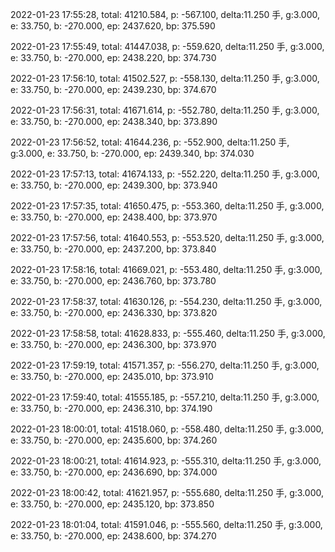 2022-01-23 17:55:28, total: 41210.584, p: -567.100, delta:11.250 手, g:3.000, e: 33.750, b: -270.000, ep: 2437.620, bp: 375.590

2022-01-23 17:55:49, total: 41447.038, p: -559.620, delta:11.250 手, g:3.000, e: 33.750, b: -270.000, ep: 2438.220, bp: 374.730

2022-01-23 17:56:10, total: 41502.527, p: -558.130, delta:11.250 手, g:3.000, e: 33.750, b: -270.000, ep: 2439.230, bp: 374.670

2022-01-23 17:56:31, total: 41671.614, p: -552.780, delta:11.250 手, g:3.000, e: 33.750, b: -270.000, ep: 2438.340, bp: 373.890

2022-01-23 17:56:52, total: 41644.236, p: -552.900, delta:11.250 手, g:3.000, e: 33.750, b: -270.000, ep: 2439.340, bp: 374.030

2022-01-23 17:57:13, total: 41674.133, p: -552.220, delta:11.250 手, g:3.000, e: 33.750, b: -270.000, ep: 2439.300, bp: 373.940

2022-01-23 17:57:35, total: 41650.475, p: -553.360, delta:11.250 手, g:3.000, e: 33.750, b: -270.000, ep: 2438.400, bp: 373.970

2022-01-23 17:57:56, total: 41640.553, p: -553.520, delta:11.250 手, g:3.000, e: 33.750, b: -270.000, ep: 2437.200, bp: 373.840

2022-01-23 17:58:16, total: 41669.021, p: -553.480, delta:11.250 手, g:3.000, e: 33.750, b: -270.000, ep: 2436.760, bp: 373.780

2022-01-23 17:58:37, total: 41630.126, p: -554.230, delta:11.250 手, g:3.000, e: 33.750, b: -270.000, ep: 2436.330, bp: 373.820

2022-01-23 17:58:58, total: 41628.833, p: -555.460, delta:11.250 手, g:3.000, e: 33.750, b: -270.000, ep: 2436.300, bp: 373.970

2022-01-23 17:59:19, total: 41571.357, p: -556.270, delta:11.250 手, g:3.000, e: 33.750, b: -270.000, ep: 2435.010, bp: 373.910

2022-01-23 17:59:40, total: 41555.185, p: -557.210, delta:11.250 手, g:3.000, e: 33.750, b: -270.000, ep: 2436.310, bp: 374.190

2022-01-23 18:00:01, total: 41518.060, p: -558.480, delta:11.250 手, g:3.000, e: 33.750, b: -270.000, ep: 2435.600, bp: 374.260

2022-01-23 18:00:21, total: 41614.923, p: -555.310, delta:11.250 手, g:3.000, e: 33.750, b: -270.000, ep: 2436.690, bp: 374.000

2022-01-23 18:00:42, total: 41621.957, p: -555.680, delta:11.250 手, g:3.000, e: 33.750, b: -270.000, ep: 2435.120, bp: 373.850

2022-01-23 18:01:04, total: 41591.046, p: -555.560, delta:11.250 手, g:3.000, e: 33.750, b: -270.000, ep: 2438.600, bp: 374.270